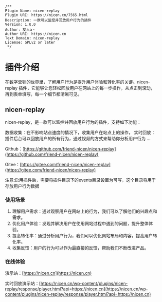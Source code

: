 ```
/**
Plugin Name: nicen-replay
Plugin URI: https://nicen.cn/7565.html
Description: 一款可以监控并回放用户行为的插件
Version: 1.0.0
Author: 友人a丶
Author URI: https://nicen.cn
Text Domain: nicen-replay
License: GPLv2 or later
 */
```

# 插件介绍

在数字营销的世界里，了解用户行为是提升用户体验和转化率的关键。nicen-replay 插件，它能够让您轻松回放用户在网站上的每一步操作，从点击到滚动，再到表单填写，每一个细节都清晰可见。

## nicen-replay

nicen-replay，是一款可以监控并回放用户行为的插件，支持如下功能：

数据收集：在不影响站点速度的情况下，收集用户在站点上的操作， 实时回放：插件后台可以回放用户的所有行为，通过视频的方式来帮助你分析用户行为 ...

Github：[https://github.com/friend-nicen/nicen-replay](https://github.com/friend-nicen/nicen-replay)

Gitee：[https://gitee.com/friend-nicen/nicen-replay](https://gitee.com/friend-nicen/nicen-replay)

注意:启用插件后，需要将插件目录下的events目录设置为可写，这个目录将用于存放用户行为数据

### 使用场景

1. 理解用户需求：通过观察用户在网站上的行为，我们可以了解他们的兴趣点和需求。
2. 优化用户体验：发现并解决用户在使用网站过程中遇到的问题，提升整体体验。
3. 提高转化率：通过分析用户行为，我们可以优化网站布局和内容，提高用户转化率。
4. 收集反馈：用户的行为可以作为最直接的反馈，帮助我们不断改进产品。

### 在线体验

演示站：[https://nicen.cn](https://nicen.cn)

实时回放演示站：[https://nicen.cn/wp-content/plugins/nicen-replay/response/player.html?api=https://nicen.cn](https://nicen.cn/wp-content/plugins/nicen-replay/response/player.html?api=https://nicen.cn)